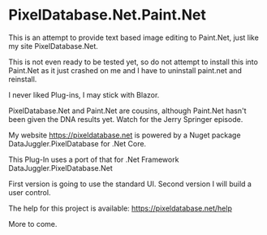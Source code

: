 # PixelDatabase.Net.Paint.Net
This is an attempt to provide text based image editing to Paint.Net, just like my site PixelDatabase.Net.

This is not even ready to be tested yet, so do not attempt to install this into Paint.Net as it just crashed on me and I have to uninstall paint.net and reinstall.

I never liked Plug-ins, I may stick with Blazor.

PixelDatabase.Net and Paint.Net are cousins, although Paint.Net hasn't been given the DNA results yet. Watch for the Jerry Springer episode.

My website https://pixeldatabase.net is powered by a Nuget package DataJuggler.PixelDatabase for .Net Core.

This Plug-In uses a port of that for .Net Framework DataJuggler.PixelDatabase.Net

First version is going to use the standard UI. Second version I will build a user control.

The help for this project is available: https://pixeldatabase.net/help

More to come.
